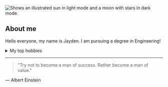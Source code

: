 <picture>
  <source media="(prefers-color-scheme: dark)" srcset="https://user-images.githubusercontent.com/25423296/163456776-7f95b81a-f1ed-45f7-b7ab-8fa810d529fa.png">
  <source media="(prefers-color-scheme: light)" srcset="https://user-images.githubusercontent.com/25423296/163456779-a8556205-d0a5-45e2-ac17-42d089e3c3f8.png">
  <img alt="Shows an illustrated sun in light mode and a moon with stars in dark mode." src="https://user-images.githubusercontent.com/25423296/163456779-a8556205-d0a5-45e2-ac17-42d089e3c3f8.png">
</picture>

## About me

<!-- TO DO: Add more to "about me" section later -->

Hello everyone, my name is Jayden. I am pursuing a degree in Engineering!

<details>
<summary>My top hobbies</summary>

| Rank |    Hobbies    |
|-----:|---------------|
|     1| Writing Music |
|     2|   Cooking     |
|     3|  Video Games  |

</details>

---
>"Try not to become a man of success. Rather become a man of value."

— Albert Einstein
